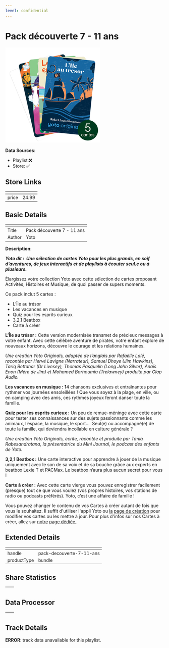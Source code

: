 ```yaml
---
level: confidential
---
```

# Pack découverte 7 - 11 ans

![card_[8AYkZ].png](../../img/cards/card_[8AYkZ].png)

**Data Sources**: 

- Playlist:❌
- Store: ✅


## Store Links

| <!-- --> | <!-- --> |
| - | - |
| price | 24.99 |


## Basic Details

| <!-- --> | <!-- --> |
| - | - |
| Title | Pack découverte 7 - 11 ans |
| Author | Yoto |

**Description**:

**_Yoto dit :  Une sélection de cartes Yoto pour les plus grands, en soif d’aventures, de jeux interactifs et de playlists à écouter seul.e ou à plusieurs._** 

Élargissez votre collection Yoto avec cette sélection de cartes proposant Activités, Histoires et Musique, de quoi passer de supers moments.

Ce pack inclut 5 cartes :  

*   L’Île au trésor
*   Les vacances en musique
*   Quiz pour les esprits curieux 
*   3,2,1 Beatbox
*   Carte à créer 

**L’Île au trésor :** Cette version modernisée transmet de précieux messages à votre enfant. Avec cette célèbre aventure de pirates, votre enfant explore de nouveaux horizons, découvre le courage et les relations humaines. 

_Une création Yoto Originals, adaptée de l’anglais par Rafaëlle Lalé, racontée par Hervé Lavigne (Narrateur), Samuel Dhoye (Jim Hawkins), Tariq Bettahar (Dr Livesey), Thomas Pasquelin (Long John Silver), Anaïs Enon (Mère de Jim) et Mohamed Barhoumia (Trelawney) produite par Clap Audio._

**Les vacances en musique : 1**4 chansons exclusives et entraînantes pour rythmer vos journées ensoleillées ! Que vous soyez à la plage, en ville, ou en camping avec des amis, ces rythmes joyeux feront danser toute la famille.

**Quiz pour les esprits curieux :** Un peu de remue-méninge avec cette carte pour tester ses connaissances sur des sujets passionnants comme les animaux, l’espace, la musique, le sport…  Seul(e) ou accompagné(e) de toute la famille, qui deviendra incollable en culture générale ?

_Une création Yoto Originals, écrite, racontée et produite par Tania Rabesandratana, la présentatrice du Mini Journal, le podcast des enfants de Yoto._

**3,2,1 Beatbox :** Une carte interactive pour apprendre à jouer de la musique uniquement avec le son de sa voix et de sa bouche grâce aux experts en beatbox Lexie T et PACMax. Le beatbox n’aura plus aucun secret pour vous !

**Carte à créer :** Avec cette carte vierge vous pouvez enregistrer facilement (presque) tout ce que vous voulez (vos propres histoires, vos stations de radio ou podcasts préférés). Yoto, c’est une affaire de famille ! 

Vous pouvez changer le contenu de vos Cartes à créer autant de fois que vous le souhaitez. Il suffit d'utiliser l'appli Yoto ou [la](https://my.yotoplay.com/my-cards) [page de création](https://my.yotoplay.com/my-cards) pour modifier vos cartes ou les mettre à jour. Pour plus d'infos sur nos Cartes à créer, allez sur [notre](https://yoto-eu.myshopify.com/fr/pages/myo) [page dédiée.](https://eu.yotoplay.com/fr/pages/myo)


## Extended Details

| <!-- --> | <!-- --> |
| - | - |
| handle | pack-decouverte-7-11-ans |
| productType | bundle |


## Share Statistics

| <!-- --> | <!-- --> |
| - | - |


## Data Processor

| <!-- --> | <!-- --> |
| - | - |


## Track Details

**ERROR**: track data unavailable for this playlist.
